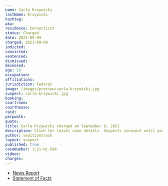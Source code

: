 ```yaml
---
name: Carla Krzywicki
lastName: Krzywicki
hashtag:
aka:
residence: Connecticut
status: Charged
date: 2021-09-09
charged: 2021-09-09
indicted:
convicted:
sentenced:
dismissed:
deceased:
age: 19
occupation:
affiliations:
jurisdiction: Federal
image: /images/preview/carla-krzywicki.jpg
suspect: carla-krzywicki.jpg
booking:
courtroom:
courthouse:
raid:
perpwalk:
quote:
title: Carla Krzywicki charged on September 9, 2021
description: Click for latest case details. Suspects innocent until proven guilty.
author: seditiontrack
layout: suspect
published: true
caseNumber: 1:21-mj-594
videos:
charges:
---
```

- [News Report](https://www.huffpost.com/entry/jean-lavin-carla-krzywicki-arrested-capitol-attack_n_6140e900e4b09519c50adbe5)
- [Statement of Facts](https://www.justice.gov/usao-dc/case-multi-defendant/file/1433371/download)
